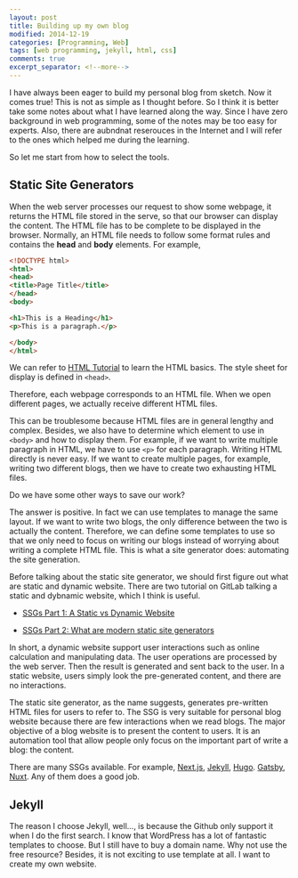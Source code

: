 ```yaml
---
layout: post
title: Building up my own blog
modified: 2014-12-19
categories: [Programming, Web]
tags: [web programming, jekyll, html, css]
comments: true
excerpt_separator: <!--more-->
---
```




I have always been eager to build my personal blog from sketch. Now it comes true! This is not as simple as I thought before. So I think it is better take some notes about what I have learned along the way. Since I have zero background in web programming, some of the notes may be too easy for experts. Also, there are aubndnat reserouces in the Internet and I will refer to the ones which helped me during the learning.

<!--more-->

So let me start from how to select the tools.



## Static Site Generators

When the web server processes our request to show some webpage, it returns the HTML file stored in the serve, so that our browser can display the content. The HTML file has to be complete to be displayed in the browser. Normally, an HTML file needs to follow some format rules and contains the **head** and **body** elements. For example, 

```html
<!DOCTYPE html>
<html>
<head>
<title>Page Title</title>
</head>
<body>

<h1>This is a Heading</h1>
<p>This is a paragraph.</p>

</body>
</html>
```

We can refer to [HTML Tutorial](https://www.w3schools.com/html/) to learn the HTML basics. The style sheet for display is defined in `<head>`. 

Therefore, each webpage corresponds to an HTML file. When we open different pages, we actually receive different HTML files. 

This can be troublesome because HTML files are in general lengthy and complex. Besides, we also have to determine which element to use in `<body>` and how to display them. For example, if we want to write multiple paragraph in HTML, we have to use `<p>` for each paragraph. Writing HTML directly is never easy. If we want to create multiple pages, for example, writing two different blogs, then we have to create two exhausting HTML files.

Do we have some other ways to save our work?

The answer is positive. In fact we can use templates to manage the same layout. If we want to write two blogs, the only difference between the two is actually the content. Therefore, we can define some templates to use so that we only need to focus on writing our blogs instead of worrying about writing a complete HTML file. This is what a site generator does: automating the site generation.

Before talking about the static site generator, we should first figure out what are static and dynamic website. There are two tutorial on GitLab talking a static and dybnamic website, which I think is useful.

- [SSGs Part 1: A Static vs Dynamic Website](https://about.gitlab.com/blog/2016/06/03/ssg-overview-gitlab-pages-part-1-dynamic-x-static/)

- [SSGs Part 2: What are modern static site generators](https://about.gitlab.com/blog/2016/06/10/ssg-overview-gitlab-pages-part-2/)

In short, a dynamic website support user interactions such as online calculation and manipulating data. The user operations are processed by the web server. Then the result is generated and sent back to the user. In a static website, users simply look the pre-generated content, and there are no interactions.

The static site generator, as the name suggests, generates pre-written HTML files for users to refer to. The SSG is very suitable for personal blog website because there are few interactions when we read blogs. The major objective of a blog website is to present the content to users. It is an automation tool that allow people only focus on the important part of write a blog: the content.

There are many SSGs available. For example, [Next.js]([https://nextjs.org](https://nextjs.org/)), [Jekyll](https://jekyllrb.com), [Hugo](https://gohugo.io/). [Gatsby](https://www.gatsbyjs.com/), [Nuxt](https://nuxtjs.org/). Any of them does a good job.



## Jekyll

The reason I choose Jekyll, well..., is because the Github only support it when I do the first search. I know that WordPress has a lot of fantastic templates to choose. But I still have to buy a domain name. Why not use the free resource? Besides, it is not exciting to use template at all. I want to create my own website.

